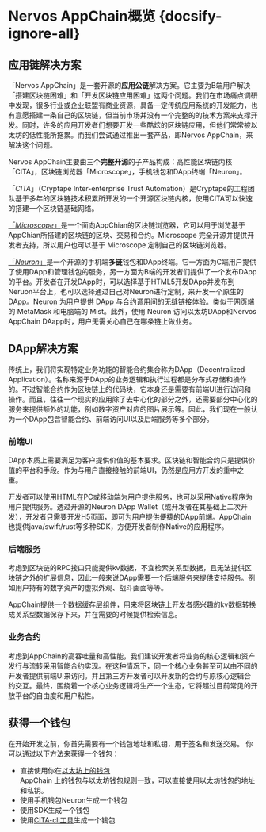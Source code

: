 # Nervos AppChain概览 {docsify-ignore-all}

## 应用链解决方案

「Nervos AppChain」是一套开源的**应用公链**解决方案。它主要为B端用户解决「搭建区块链困难」和「开发区块链应用困难」这两个问题。我们在市场痛点调研中发现，很多行业或企业联盟有商业资源，具备一定传统应用系统的开发能力，也有意愿搭建一条自己的区块链，但当前市场并没有一个完整的的技术方案来支撑开发。同时，许多的应用开发者们想要开发一些酷炫的区块链应用，但他们常常被以太坊的低性能所拖累。而我们尝试通过推出一套产品，即Nervos AppChain，来解决这个问题。

Nervos AppChain主要由三个**完整开源**的子产品构成：高性能区块链内核「CITA」，区块链浏览器「Microscope」，手机钱包和DApp终端「Neuron」。

「*CITA*」（Cryptape Inter-enterprise Trust Automation）是Cryptape的工程团队基于多年的区块链技术积累所开发的一个开源区块链内核，使用CITA可以快速的搭建一个区块链基础网络。

[「*Microscope*」](zh-CN/microscope/microscope-intro.md)是一个面向AppChian的区块链浏览器，它可以用于浏览基于AppChian所搭建的区块链的区块、交易和合约。Microscope 完全开源并提供开发者支持，所以用户也可以基于 Microscope 定制自己的区块链浏览器。

[「*Neuron*」](https://cryptape.github.io/Neuron-Android/#/)是一个开源的手机端**多链**钱包和DApp终端。它一方面为C端用户提供了使用DApp和管理钱包的服务，另一方面为B端的开发者们提供了一个发布DApp的平台。开发者在开发DApp时，可以选择基于HTML5开发DApp并发布到Neruon平台上，也可以选择通过自己对Neuron进行定制，来开发一个原生的DApp。Neuron 为用户提供 DApp 与合约调用间的无缝链接体验。类似于网页端的 MetaMask 和电脑端的 Mist。此外，使用 Neuron 访问以太坊DApp和Nervos AppChain DAapp时，用户无需关心自己在哪条链上做业务。


## DApp解决方案

传统上，我们将实现特定业务功能的智能合约集合称为DApp（Decentralized Application）。名称来源于DApp的业务逻辑和执行过程都是分布式存储和操作的。不过智能合约作为区块链上的代码块，它本身还是需要有前端UI进行访问和操作。而且，往往一个现实的应用除了去中心化的部分之外，还需要部分中心化的服务来提供额外的功能，例如数字资产对应的图片展示等。因此，我们现在一般认为一个DApp包含智能合约、前端访问UI以及后端服务等多个部分。

### 前端UI
DApp本质上需要满足为客户提供价值的基本要求。区块链和智能合约只是提供价值的平台和手段。作为与用户直接接触的前端UI，仍然是应用方开发的重中之重。

开发者可以使用HTML在PC或移动端为用户提供服务，也可以采用Native程序为用户提供服务。透过开源的Neuron DApp Wallet（或开发者在其基础上二次开发），开发者只需要开发H5页面，即可为用户提供便捷的DApp前端。AppChain也提供java/swift/rust等多种SDK，方便开发者制作Native的应用程序。

### 后端服务
考虑到区块链的RPC接口只能提供kv数据，不宜检索关系型数据，且无法提供区块链之外的扩展信息，因此一般来说DApp需要一个后端服务来提供支持服务。例如用户持有的数字资产的虚拟外观、战斗画面等等。

AppChain提供一个数据缓存层组件，用来将区块链上开发者感兴趣的kv数据转换成关系型数据保存下来，并在需要的时候提供检索信息。

### 业务合约

考虑到AppChain的高吞吐量和高性能，我们建议开发者将业务的核心逻辑和资产发行与流转采用智能合约实现。在这种情况下，同一个核心业务甚至可以由不同的开发者提供前端UI来访问。并且第三方开发者可以开发新的合约与原核心逻辑合约交互。最终，围绕着一个核心业务逻辑将生产一个生态，它将超过目前常见的开放平台的自由度和用户粘性。

## 获得一个钱包
在开始开发之前，你首先需要有一个钱包地址和私钥，用于签名和发送交易。
你可以通过以下方法来获得一个钱包：
* 直接使用你在[以太坊上的钱包](http://www.myetherwallet.com/)  
AppChain 上的钱包与以太坊钱包规则一致，可以直接使用以太坊钱包的地址和私钥。
* 使用手机钱包Neuron生成一个钱包
* 使用SDK生成一个钱包
* 使用[CITA-cli工具](https://github.com/driftluo/cita-cli)生成一个钱包